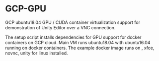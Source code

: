 # GCP-GPU
GCP ubuntu18.04 GPU / CUDA container virtualization support for demonstration of Unity Editor over a VNC connection.

The setup script installs dependencies for GPU support for docker containers on GCP cloud.
Main VM runs ubuntu18.04 with ubuntu16.04 running on docker containers.
The example docker image runs on , xfce, novnc, unity for linux installed.
